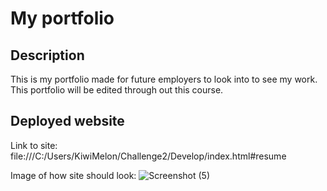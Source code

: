 # My portfolio

## Description
This is my portfolio made for future employers to look into to see my work. 
This portfolio will be edited through out this course.

## Deployed website

Link to site: file:///C:/Users/KiwiMelon/Challenge2/Develop/index.html#resume

Image of how site should look:
![Screenshot (5)](https://user-images.githubusercontent.com/104457102/172332376-82a04a8b-3c37-41a5-80d3-5095db10286e.png)
